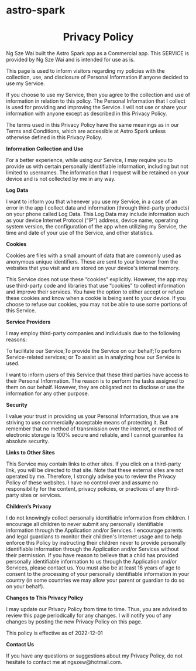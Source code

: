 # astro-spark
<h1 align="center"> 
    Privacy Policy
</h1>

<p>
  Ng Sze Wai built the Astro Spark app as a Commercial app. This SERVICE is provided by Ng Sze Wai  and is intended for use as is.
</p>


  
<p>
                  This page is used to inform visitors regarding my
                  policies with the collection, use, and disclosure of Personal
                  Information if anyone decided to use my Service.
</p> 
<p>
                  If you choose to use my Service, then you agree to
                  the collection and use of information in relation to this
                  policy. The Personal Information that I collect is
                  used for providing and improving the Service. I will not use or share your information with
                  anyone except as described in this Privacy Policy.
                </p> <p>
                  The terms used in this Privacy Policy have the same meanings
                  as in our Terms and Conditions, which are accessible at
                  Astro Spark unless otherwise defined in this Privacy Policy.
                </p> <p><strong>Information Collection and Use</strong></p> <p>
                  For a better experience, while using our Service, I
                  may require you to provide us with certain personally
                  identifiable information, including but not limited to usernames. The information that
                  I request will be retained on your device and is not collected by me in any way.
                </p> 
                <p><strong>Log Data</strong></p> <p>
                  I want to inform you that whenever you
                  use my Service, in a case of an error in the app
                  I collect data and information (through third-party
                  products) on your phone called Log Data. This Log Data may
                  include information such as your device Internet Protocol
                  (“IP”) address, device name, operating system version, the
                  configuration of the app when utilizing my Service,
                  the time and date of your use of the Service, and other
                  statistics.
                </p> <p><strong>Cookies</strong></p> <p>
                  Cookies are files with a small amount of data that are
                  commonly used as anonymous unique identifiers. These are sent
                  to your browser from the websites that you visit and are
                  stored on your device's internal memory.
                </p> <p>
                  This Service does not use these “cookies” explicitly. However,
                  the app may use third-party code and libraries that use
                  “cookies” to collect information and improve their services.
                  You have the option to either accept or refuse these cookies
                  and know when a cookie is being sent to your device. If you
                  choose to refuse our cookies, you may not be able to use some
                  portions of this Service.
                </p> <p><strong>Service Providers</strong></p> <p>
                  I may employ third-party companies and
                  individuals due to the following reasons:
                </p> <p>To facilitate our Service;To provide the Service on our behalf;To perform Service-related services; or To assist us in analyzing how our Service is used.</p> <p>
                  I want to inform users of this Service
                  that these third parties have access to their Personal
                  Information. The reason is to perform the tasks assigned to
                  them on our behalf. However, they are obligated not to
                  disclose or use the information for any other purpose.
                </p> <p><strong>Security</strong></p> <p>
                  I value your trust in providing us your
                  Personal Information, thus we are striving to use commercially
                  acceptable means of protecting it. But remember that no method
                  of transmission over the internet, or method of electronic
                  storage is 100% secure and reliable, and I cannot
                  guarantee its absolute security.
                </p> <p><strong>Links to Other Sites</strong></p> <p>
                  This Service may contain links to other sites. If you click on
                  a third-party link, you will be directed to that site. Note
                  that these external sites are not operated by me.
                  Therefore, I strongly advise you to review the
                  Privacy Policy of these websites. I have
                  no control over and assume no responsibility for the content,
                  privacy policies, or practices of any third-party sites or
                  services.
                </p> <p><strong>Children’s Privacy</strong></p> <!----> <div><p>
                    I do not knowingly collect personally
                    identifiable information from children. I 
                    encourage all children to never submit any personally
                    identifiable information through 
                    the Application and/or Services.
                    I encourage parents and legal guardians to monitor 
                    their children's Internet usage and to help enforce this Policy by instructing 
                    their children never to provide personally identifiable information through the Application and/or Services without their permission. If you have reason to believe that a child 
                    has provided personally identifiable information to us through the Application and/or Services, 
                    please contact us. You must also be at least 16 years of age to consent to the processing 
                    of your personally identifiable information in your country (in some countries we may allow your parent 
                    or guardian to do so on your behalf).
                  </p></div> <p><strong>Changes to This Privacy Policy</strong></p> <p>
                  I may update our Privacy Policy from
                  time to time. Thus, you are advised to review this page
                  periodically for any changes. I will
                  notify you of any changes by posting the new Privacy Policy on
                  this page.
                </p> <p>This policy is effective as of 2022-12-01</p> <p><strong>Contact Us</strong></p> <p>
                  If you have any questions or suggestions about my
                  Privacy Policy, do not hesitate to contact me at ngszew@hotmail.com.
                </p> 
